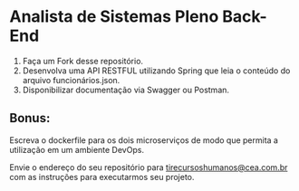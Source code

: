 # Analista de Sistemas Pleno Back-End

1)	Faça um Fork desse repositório.
2)	Desenvolva uma API RESTFUL utilizando Spring que leia o conteúdo do arquivo funcionários.json.
3)	Disponibilizar documentação via Swagger ou Postman.
## Bonus:
Escreva o dockerfile para os dois microserviços de modo que permita a utilização em um ambiente DevOps.

Envie o endereço do seu repositório para tirecursoshumanos@cea.com.br com as instruções para executarmos seu projeto.
